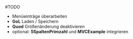 #TODO
* Menüeinträge überarbeiten
* **GoL** Laden / Speichern
* **Quod** Größenänderung deaktivieren
* optional: **5SpaltenPrimzahl** und **MVCExample** integrieren